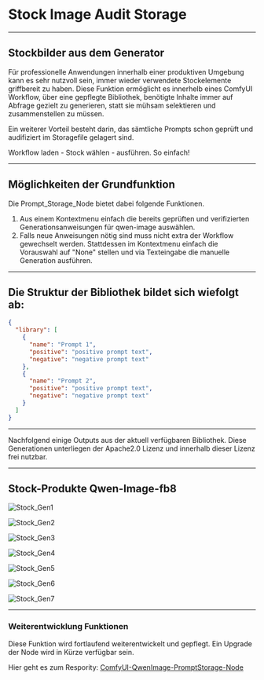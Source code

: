 # Stock Image Audit Storage
---

## Stockbilder aus dem Generator

Für professionelle Anwendungen innerhalb einer produktiven Umgebung kann es sehr nutzvoll sein, immer wieder verwendete Stockelemente griffbereit zu haben.
Diese Funktion ermöglicht es innerhelb eines ComfyUI Workflow, über eine gepflegte Bibliothek, benötigte Inhalte immer auf Abfrage gezielt zu generieren, statt
sie mühsam selektieren und zusammenstellen zu müssen.

Ein weiterer Vorteil besteht darin, das sämtliche Prompts schon geprüft und audifiziert im Storagefile gelagert sind.

Workflow laden - Stock wählen - ausführen. So einfach!

---

## Möglichkeiten der Grundfunktion

Die Prompt_Storage_Node bietet dabei folgende Funktionen.

1. Aus einem Kontextmenu einfach die bereits geprüften und verifizierten Generationsanweisungen für qwen-image auswählen.
2. Falls neue Anweisungen nötig sind muss nicht extra der Workflow gewechselt werden. Stattdessen im Kontextmenu einfach die Vorauswahl auf "None" stellen und via Texteingabe die manuelle Generation ausführen.

---

## Die Struktur der Bibliothek bildet sich wiefolgt ab:

```json
{
  "library": [
    {
      "name": "Prompt 1",
      "positive": "positive prompt text",
      "negative": "negative prompt text"
    },
    {
      "name": "Prompt 2",
      "positive": "positive prompt text",
      "negative": "negative prompt text"
    }
  ]
}
```

---

Nachfolgend einige Outputs aus der aktuell verfügbaren Bibliothek.
Diese Generationen unterliegen der Apache2.0 Lizenz und innerhalb dieser Lizenz frei nutzbar.

---

## Stock-Produkte Qwen-Image-fb8


![Stock_Gen1](Images/stock_gen1.png)

![Stock_Gen2](Images/stock_gen2.png)

![Stock_Gen3](Images/stock_gen3.png)

![Stock_Gen4](Images/stock_gen4.png)

![Stock_Gen5](Images/stock_gen5.png)

![Stock_Gen6](Images/stock_gen6.png)

![Stock_Gen7](Images/stock_gen7.png)

---

### Weiterentwicklung Funktionen

Diese Funktion wird fortlaufend weiterentwickelt und gepflegt. Ein Upgrade der Node wird in Kürze verfügbar sein.

Hier geht es zum Respority: [ComfyUI-QwenImage-PromptStorage-Node](https://github.com/modula-r/ComfyUI-QwenImage-PromptStorage-Node)
